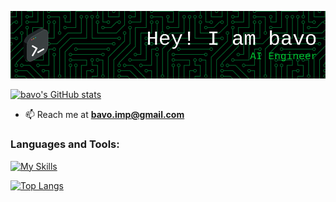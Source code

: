 ![Header](./bavo-header.png)

[![bavo's GitHub stats](https://github-readme-stats.vercel.app/api?username=bavo96&theme=gruvbox&show_icons=true&include_all_commits=true)](https://github.com/anuraghazra/github-readme-stats)

- 📫 Reach me at **bavo.imp@gmail.com**



<h3 align="left">Languages and Tools:</h3>

[![My Skills](https://skillicons.dev/icons?i=python,c,cpp,aws,azure,flask,git,grafana,ai,kubernetes,linux,lua,mongodb,mysql,neovim,pytorch,tensorflow,vim)](https://skillicons.dev)


[![Top Langs](https://github-readme-stats.vercel.app/api/top-langs/?username=bavo96)](https://github.com/anuraghazra/github-readme-stats)
